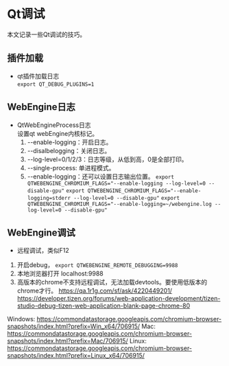 # Qt调试

本文记录一些Qt调试的技巧。

## 插件加载
* qt插件加载日志  
`export QT_DEBUG_PLUGINS=1`

## WebEngine日志
* QtWebEngineProcess日志  
  设置qt webEngine内核标记。
  1. --enable-logging：开启日志。
  2. --disalbelogging：关闭日志。
  3. --log-level=0/1/2/3：日志等级，从低到高，0是全部打印。
  4. --single-process: 单进程模式。
  5. --enable-logging：还可以设置日志输出位置。
 `export QTWEBENGINE_CHROMIUM_FLAGS="--enable-logging --log-level=0 --disable-gpu"`
 `export QTWEBENGINE_CHROMIUM_FLAGS="--enable-logging=stderr --log-level=0 --disable-gpu"`
 `export QTWEBENGINE_CHROMIUM_FLAGS="--enable-logging=~/webengine.log --log-level=0 --disable-gpu"`
 
 ## WebEngine调试
 * 远程调试，类似F12  
  1. 开启debug， `export QTWEBENGINE_REMOTE_DEBUGGING=9988`
  2. 本地浏览器打开 localhost:9988
  3. 高版本的chrome不支持远程调试，无法加载devtools。要使用低版本的chrome才行。
  https://qa.1r1g.com/sf/ask/4220449201/
  https://developer.tizen.org/forums/web-application-development/tizen-studio-debug-tizen-web-application-blank-page-chrome-80

Windows: https://commondatastorage.googleapis.com/chromium-browser-snapshots/index.html?prefix=Win_x64/706915/
Mac: https://commondatastorage.googleapis.com/chromium-browser-snapshots/index.html?prefix=Mac/706915/
Linux: https://commondatastorage.googleapis.com/chromium-browser-snapshots/index.html?prefix=Linux_x64/706915/